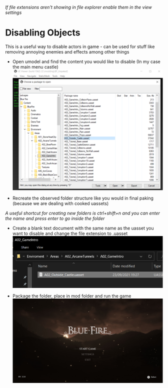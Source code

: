*If file extensions aren't showing in file explorer enable them in the view settings*

# Disabling Objects

This is a useful way to disable actors in game - can be used for stuff like removing annoying enemies and effects among other things 

- Open umodel and find the content you would like to disable (In my case the main menu castle)
![](Images/Reference.png)

- Recreate the observed folder structure like you would in final paking (because we are dealing with cooked uassets)

*A useful shortcut for creating new folders is ctrl+shift+n and you can enter the name and press enter to go inside the folder*

- Create a blank text document with the same name as the uasset you want to disable and change the file extension to .uasset
![](Images/Structure.png)

- Package the folder, place in mod folder and run the game
![](Images/NoCastle.png)
